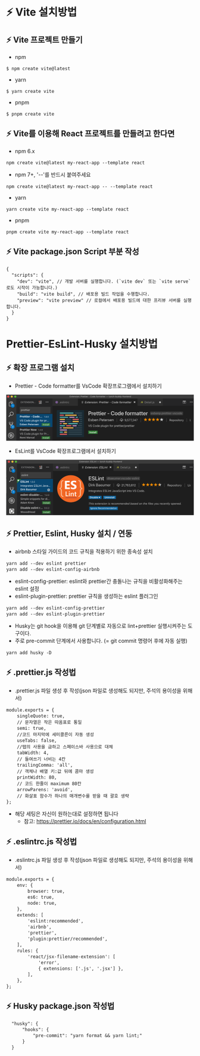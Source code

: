 # :zap: Vite 설치방법
## :zap: Vite 프로젝트 만들기
- npm
```
$ npm create vite@latest
```
- yarn
```
$ yarn create vite
```
- pnpm
```
$ pnpm create vite
```
## :zap: Vite를 이용해 React 프로젝트를 만들려고 한다면
- npm 6.x
```
npm create vite@latest my-react-app --template react
```
- npm 7+, '--'를 반드시 붙여주세요
```
npm create vite@latest my-react-app -- --template react
```
- yarn
```
yarn create vite my-react-app --template react
```
- pnpm
```
pnpm create vite my-react-app --template react
```
## :zap: Vite package.json Script 부분 작성
```
{
  "scripts": {
    "dev": "vite", // 개발 서버를 실행합니다. (`vite dev` 또는 `vite serve`로도 시작이 가능합니다.)
    "build": "vite build", // 배포용 빌드 작업을 수행합니다.
    "preview": "vite preview" // 로컬에서 배포용 빌드에 대한 프리뷰 서버를 실행합니다.
  }
}
```
# Prettier-EsLint-Husky 설치방법
## :zap: 확장 프로그램 설치
- Prettier - Code formatter를 VsCode 확장프로그램에서 설치하기

<img src="https://raw.githubusercontent.com/light9639/Prettier-EsLint-Airbnb/main/public/prettier.png" alt="prettier">

- EsLint를 VsCode 확장프로그램에서 설치하기

<img src="https://raw.githubusercontent.com/light9639/Prettier-EsLint-Airbnb/main/public/esLint.png" alt="EsLint">

## :zap: Prettier, Eslint, Husky 설치 / 연동
- airbnb 스타일 가이드의 코드 규칙을 적용하기 위한 종속성 설치
```
yarn add --dev eslint prettier
yarn add --dev eslint-config-airbnb
```
- eslint-config-prettier: eslint와 prettier간 충돌나는 규칙을 비활성화해주는 eslint 설정
- eslint-plugin-prettier: prettier 규칙을 생성하는 eslint 플러그인
```
yarn add --dev eslint-config-prettier
yarn add --dev eslint-plugin-prettier
```
- Husky는 git hook을 이용해 git 단계별로 자동으로 lint+prettier 실행시켜주는 도구이다.
- 주로 pre-commit 단계에서 사용합니다. (= git commit 명령어 후에 자동 실행)
```
yarn add husky -D
```
## :zap: .prettier.js 작성법
- .prettier.js 파일 생성 후 작성(json 파일로 생성해도 되지만, 주석의 용이성을 위해서)
```
module.exports = {
    singleQuote: true,
    // 문자열은 작은 따옴표로 통일
    semi: true,
    //코드 마지막에 세미콜른이 자동 생성
    useTabs: false,
    //탭의 사용을 금하고 스페이스바 사용으로 대체
    tabWidth: 4,
    // 들여쓰기 너비는 4칸
    trailingComma: 'all',
    // 객체나 배열 키:값 뒤에 콤마 생성
    printWidth: 80,
    // 코드 한줄이 maximum 80칸
    arrowParens: 'avoid',
    // 화살표 함수가 하나의 매개변수를 받을 때 괄호 생략
};
```
- 해당 세팅은 자신이 원하는대로 설정하면 됩니다
  - 참고: https://prettier.io/docs/en/configuration.html
## :zap: .eslintrc.js 작성법
- .eslintrc.js 파일 생성 후 작성(json 파일로 생성해도 되지만, 주석의 용이성을 위해서)
```
module.exports = {
    env: {
        browser: true,
        es6: true,
        node: true,
    },
    extends: [
        'eslint:recommended',
        'airbnb',
        'prettier',
        'plugin:prettier/recommended',
    ],
    rules: {
        'react/jsx-filename-extension': [
            'error',
            { extensions: ['.js', '.jsx'] },
        ],
    },
};
```
## :zap: Husky package.json 작성법
```
  "husky": {
      "hooks": {
          "pre-commit": "yarn format && yarn lint;"
      }
  }
```